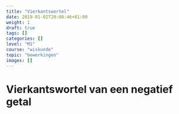 ```yaml
---
title: "Vierkantswortel"
date: 2019-01-02T20:00:46+01:00
weight: 1
draft: true
tags: []
categories: []
level: "M1"
course: "wiskunde"
topic: "bewerkingen"
images: []
---
```


# Vierkantswortel van een negatief getal
